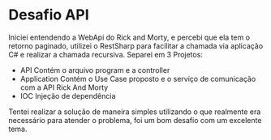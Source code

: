 # Desafio API

Iniciei entendendo a WebApi do Rick and Morty, e percebi que ela tem o retorno paginado, utilizei o RestSharp para facilitar a chamada via aplicação C# e realizar a chamada recursiva. Separei em 3 Projetos:

- API
  Contém o arquivo program e a controller
- Application
  Contém o Use Case proposto e o serviço de comunicação com a API Rick And Morty
- IOC
  Injeção de dependência
  
Tentei realizar a solução de maneira simples utilizando o que realmente era necessário para atender o problema, foi um bom desafio com um excelente tema.
